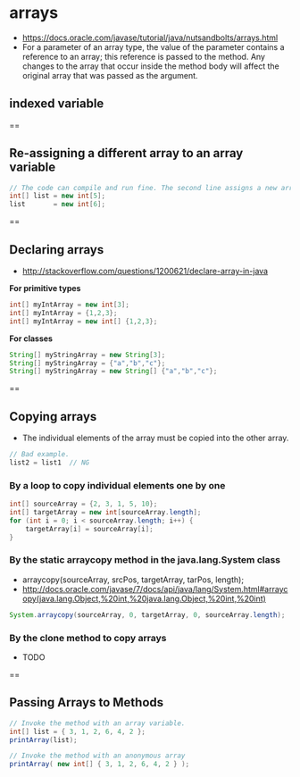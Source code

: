 # arrays
- https://docs.oracle.com/javase/tutorial/java/nutsandbolts/arrays.html
- For a parameter of an array type, the value of the parameter contains a reference to an array; this reference is passed to the method. Any changes to the array that occur inside the method body will affect the original array that was passed as the argument. 

## indexed variable


==

## Re-assigning a different array to an array variable

```java
// The code can compile and run fine. The second line assigns a new array to list.
int[] list = new int[5];
list       = new int[6];
```

==

## Declaring arrays
- http://stackoverflow.com/questions/1200621/declare-array-in-java

**For primitive types**
```java
int[] myIntArray = new int[3];
int[] myIntArray = {1,2,3};
int[] myIntArray = new int[] {1,2,3};
```

**For classes**
```java
String[] myStringArray = new String[3];
String[] myStringArray = {"a","b","c"};
String[] myStringArray = new String[] {"a","b","c"};
```

==

## Copying arrays
- The individual elements of the array must be copied into the other array.

```java
// Bad example.
list2 = list1  // NG
```

### By a loop to copy individual elements one by one
```java
int[] sourceArray = {2, 3, 1, 5, 10};
int[] targetArray = new int[sourceArray.length];
for (int i = 0; i < sourceArray.length; i++) {
    targetArray[i] = sourceArray[i];
}
```

### By the static arraycopy method in the java.lang.System class
- arraycopy(sourceArray, srcPos, targetArray, tarPos, length);
- http://docs.oracle.com/javase/7/docs/api/java/lang/System.html#arraycopy(java.lang.Object,%20int,%20java.lang.Object,%20int,%20int)

```java
System.arraycopy(sourceArray, 0, targetArray, 0, sourceArray.length);
```


### By the clone method to copy arrays
- TODO


==

## Passing Arrays to Methods

```java
// Invoke the method with an array variable.
int[] list = { 3, 1, 2, 6, 4, 2 };
printArray(list);
```

```java
// Invoke the method with an anonymous array
printArray( new int[] { 3, 1, 2, 6, 4, 2 } );
```

